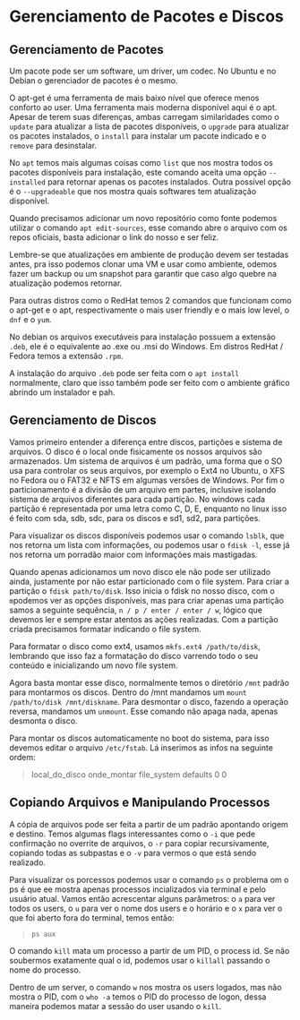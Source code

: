 # Gerenciamento de Pacotes e Discos

## Gerenciamento de Pacotes

Um pacote pode ser um software, um driver, um codec. No Ubuntu e no Debian o gerenciador de pacotes é o mesmo.

O apt-get é uma ferramenta de mais baixo nível que oferece menos conforto ao user. Uma ferramenta mais moderna disponível aqui é o apt. Apesar de terem suas diferenças, ambas carregam similaridades como o `update` para atualizar a lista de pacotes disponíveis, o `upgrade` para atualizar os pacotes instalados, o `install` para instalar um pacote indicado e o `remove` para desinstalar.

No `apt` temos mais algumas coisas como `list` que nos mostra todos os pacotes disponíveis para instalação, este comando aceita uma opção `--installed` para retornar apenas os pacotes instalados. Outra possível opção é o `--upgradeable` que nos mostra quais softwares tem atualização disponível.

Quando precisamos adicionar um novo repositório como fonte podemos utilizar o comando `apt edit-sources`, esse comando abre o arquivo com os repos oficiais, basta adicionar o link do nosso e ser feliz.

Lembre-se que atualizações em ambiente de produção devem ser testadas antes, pra isso podemos clonar uma VM e usar como ambiente, odemos fazer um backup ou um snapshot para garantir que caso algo quebre na atualização podemos retornar.

Para outras distros como o RedHat temos 2 comandos que funcionam como o apt-get e o apt, respectivamente  o mais user friendly e o mais low level, o `dnf` e o `yum`.

No debian os arquivos executáveis para instalação possuem a extensão `.deb`, ele é o equivalente ao .exe ou .msi do Windows. Em distros RedHat / Fedora temos a extensão `.rpm`.

A instalação do arquivo `.deb` pode ser feita com o `apt install` normalmente, claro que isso também pode ser feito com o ambiente gráfico abrindo um instalador e pah.

## Gerenciamento de Discos

Vamos primeiro entender a diferença entre discos, partições e sistema de arquivos. O disco é o local onde fisicamente os nossos arquivos são armazenados. Um sistema de arquivos é um padrão, uma forma que o SO usa para controlar os seus arquivos, por exemplo o Ext4 no Ubuntu, o XFS no Fedora ou o FAT32 e NFTS em algumas versões de Windows. Por fim o particionamento é a divisão de um arquivo em partes, inclusive isolando sistema de arquivos diferentes para cada partição. No windows cada partição é representada por uma letra como C, D, E, enquanto no linux isso é feito com sda, sdb, sdc, para os discos e sd1, sd2, para partições.

Para visualizar os discos disponíveis podemos usar o comando `lsblk`, que nos retorna um lista com informações, ou podemos usar o `fdisk -l`, esse já nos retorna um porradão maior com informações mais mastigadas.

Quando apenas adicionamos um novo disco ele não pode ser utilizado ainda, justamente por não estar particionado com o file system. Para criar a partição o `fdisk path/to/disk`. Isso inicia o fdisk no nosso disco, com o `m`podemos ver as opções disponíveis, mas para criar apenas uma partição samos a seguinte sequência, `n / p / enter / enter / w`, lógico que devemos ler e sempre estar atentos as ações realizadas. Com a partição criada precisamos formatar indicando o file system.

Para formatar o disco como ext4, usamos `mkfs.ext4 /path/to/disk`, lembrando que isso faz a formatação do disco varrendo todo o seu conteúdo e inicializando um novo file system.

Agora basta montar esse disco, normalmente temos o diretório `/mnt` padrão para montarmos os discos. Dentro do /mnt mandamos um `mount /path/to/disk /mnt/diskname`. Para desmontar o disco, fazendo a operação reversa, mandamos um `unmount`. Esse comando não apaga nada, apenas desmonta o disco.

Para montar os discos automaticamente no boot do sistema, para isso devemos editar o arquivo `/etc/fstab`. Lá inserimos as infos na seguinte ordem:
> local_do_disco onde_montar file_system defaults 0 0

## Copiando Arquivos e Manipulando Processos

A cópia de arquivos pode ser feita a partir de um padrão apontando origem e destino. Temos algumas flags interessantes como  o `-i` que pede confirmação no overrite de arquivos, o `-r` para copiar recursivamente, copiando todas as subpastas e o `-v` para vermos o que está sendo realizado.

Para visualizar os porcessos podemos usar o comando `ps` o problema om o ps é que ee mostra apenas processos incializados via terminal e pelo usuário atual. Vamos então acrescentar alguns parâmetros: o `a` para ver todos os users, o `u` para ver o nome dos users e o horário e o `x` para ver o que foi aberto fora do terminal, temos então:
> `ps aux`

O comando `kill` mata um processo a partir de um PID, o process id. Se não soubermos exatamente qual o id, podemos usar o `killall` passando o nome do processo.

Dentro de um server, o comando `w` nos mostra os users logados, mas não mostra o PID, com o `who -a` temos o PID do processo de logon, dessa maneira podemos matar a sessão do user usando o `kill`.
